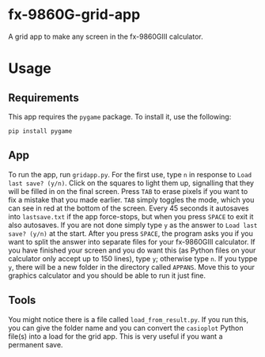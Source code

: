 # fx-9860G-grid-app
A grid app to make any screen in the fx-9860GIII calculator.
# Usage
## Requirements
This app requires the `pygame` package. To install it, use the following:
```
pip install pygame
```
## App
To run the app, run `gridapp.py`. For the first use, type `n` in response to `Load last save? (y/n)`. Click on the squares to light them up, signalling that they will be filled in on the final screen. Press `TAB` to erase pixels if you want to fix a mistake that you made earlier. `TAB` simply toggles the mode, which you can see in red at the bottom of the screen. Every 45 seconds it autosaves into `lastsave.txt` if the app force-stops, but when you press `SPACE` to exit it also autosaves. If you are not done simply type `y` as the answer to `Load last save? (y/n)` at the start. After you press `SPACE`, the program asks you if you want to split the answer into separate files for your fx-9860GIII calculator. If you have finished your screen and you do want this (as Python files on your calculator only accept up to 150 lines), type `y`; otherwise type `n`. If you typpe `y`, there will be a new folder in the directory called `APPANS`. Move this to your graphics calculator and you should be able to run it just fine.
## Tools
You might notice there is a file called `load_from_result.py`. If you run this, you can give the folder name and you can convert the `casioplot` Python file(s) into a load for the grid app. This is very useful if you want a permanent save.
